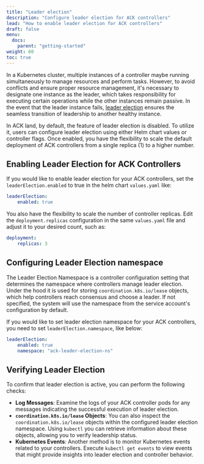```yaml
---
title: "Leader election"
description: "Configure leader election for ACK controllers"
lead: "How to enable leader election for ACK controllers"
draft: false
menu:
  docs:
    parent: "getting-started"
weight: 60
toc: true
---
```


In a Kubernetes cluster, multiple instances of a controller maybe running
simultaneously to manage resources and perform tasks. However, to avoid conflicts
and ensure proper resource management, it's necessary to designate one instance
as the leader, which takes responsibility for executing certain operations while
the other instances remain passive. In the event that the leader instance fails,
[leader election][leader-election] ensures the seamless transition of leadership
to another healthy instance.

In ACK land, by default, the feature of leader election is disabled. To utilize
it, users can configure leader election using either Helm chart values or
controller flags. Once enabled, you have the flexibility to scale the default
deployment of ACK controllers from a single replica (1) to a higher number.

## Enabling Leader Election for ACK Controllers

If you would like to enable leader election for your ACK controllers, set the
`leaderElection.enabled` to true in the helm chart `values.yaml` like:

```yaml
leaderElection:
    enabled: true
```

You also have the flexibility to scale the number of controller replicas. Edit
the `deployment.replicas` configuration in the same `values.yaml` file and
adjust it to your desired count, such as:

```yaml
deployment:
    replicas: 3
```

## Configuring Leader Election namespace

The Leader Election Namespace is a controller configuration setting that
determines the namespace where controllers manage leader election. Under the 
hood it is used for storing `coordination.k8s.io/lease` objects, which help
controllers reach consensus and choose a leader. If not specified, the system
will use the namespace from the service account's configuration by default.

If you would like to set leader election namespace for your ACK controllers,
you need to set `leaderElection.namespace`, like below:

```yaml
leaderElection:
    enabled: true
    namespace: "ack-leader-election-ns"
```

## Verifying Leader Election

To confirm that leader election is active, you can perform the following checks:

- **Log Messages**: Examine the logs of your ACK controller pods for any messages
  indicating the successful execution of leader election.
- **`coordination.k8s.io/lease` Objects**: You can also inspect the
  `coordination.k8s.io/lease` objects within the configured leader election
  namespace. Using `kubectl` you can retrieve information about these objects,
  allowing you to verify leadership status.
- **Kubernetes Events**: Another method is to monitor Kubernetes events related to your
  controllers. Execute `kubectl get events` to view events that might provide insights
  into leader election and controller behavior.

[leader-election]: https://kubernetes.io/docs/concepts/architecture/leases/#leader-election